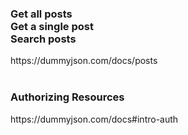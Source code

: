 <h3>Get all posts</br> 
Get a single post</br>
Search posts</h3>
https://dummyjson.com/docs/posts
<br><br>
<h3>Authorizing Resources</h3>
https://dummyjson.com/docs#intro-auth
